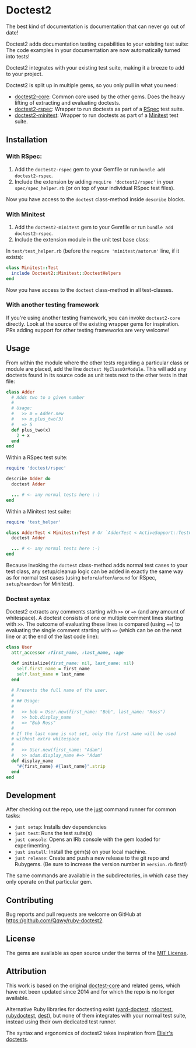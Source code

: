# Doctest2

The best kind of documentation is documentation that can never go out of date!

Doctest2 adds documentation testing capabilities to your existing test suite:
The code examples in your documentation are now automatically turned into tests!

Doctest2 integrates with your existing test suite, making it a breeze to add to your project.

Doctest2 is split up in multiple gems, so you only pull in what you need:
- [doctest2-core](): Common core used by the other gems. Does the heavy lifting of extracting and evaluating doctests.
- [doctest2-rspec](): Wrapper to run doctests as part of a [RSpec]() test suite.
- [doctest2-minitest](): Wrapper to run doctests as part of a [Minitest]() test suite.

## Installation

### With RSpec:
1. Add the `doctest2-rspec` gem to your Gemfile or run `bundle add doctest2-rspec`.
2. Include the extension by adding `require 'doctest2/rspec'` in your `spec/spec_helper.rb` (or on top of your individual RSpec test files).

Now you have access to the `doctest` class-method inside `describe` blocks.


### With Minitest
1. Add the `doctest2-minitest` gem to your Gemfile or run `bundle add doctest2-rspec`.
2. Include the extension module in the unit test base class:

In `test/test_helper.rb` (before the `require 'minitest/autorun'` line, if it exists):

```ruby
class Minitest::Test
  include Doctest2::Minitest::DoctestHelpers
end
```

Now you have access to the `doctest` class-method in all test-classes.

### With another testing framework
If you're using another testing framework, you can invoke `doctest2-core` directly. Look at the source of the existing wrapper gems for inspiration. PRs adding support for other testing frameworks are very welcome!

## Usage

From within the module where the other tests regarding a particular class or module are placed, add the line `doctest MyClassOrModule`. This will add any doctests found in its source code as unit tests next to the other tests in that file:

```ruby
class Adder
  # Adds two to a given number
  #
  # Usage:
  #   >> m = Adder.new
  #   >> m.plus_two(3)
  #   => 5
  def plus_two(x)
    2 + x
  end
end
```

Within a RSpec test suite:
```ruby
require 'doctest/rspec'

describe Adder do
  doctest Adder

  ... # <- any normal tests here :-)
end
```

Within a Minitest test suite:
```ruby
require 'test_helper'

class AdderTest < Minitest::Test # Or `AdderTest < ActiveSupport::TestCase` in a Rails project
  doctest Adder

  ... # <- any normal tests here :-)
end
```

Because invoking the `doctest` class-method adds normal test cases to your test class,
any setup/cleanup logic can be added in exactly the same way as for normal test cases (using `before`/`after`/`around` for RSpec, `setup`/`teardown` for Minitest).

### Doctest syntax

Doctest2 extracts any comments starting with `>>` or `=>` (and any amount of whitespace).
A doctest consists of one or multiple comment lines starting with `>>`.
The outcome of evaluating these lines is compared (using `==`) to evaluating the single comment starting with `=>` (which can be on the next line or at the end of the last code line):

```ruby
class User
  attr_accessor :first_name, :last_name, :age

  def initialize(first_name: nil, last_name: nil)
    self.first_name = first_name
    self.last_name = last_name
  end

  # Presents the full name of the user.
  #
  # ## Usage:
  #
  #   >> bob = User.new(first_name: "Bob", last_name: "Ross")
  #   >> bob.display_name
  #   => "Bob Ross"
  #
  # If the last name is not set, only the first name will be used
  # without extra whitespace
  #
  #   >> User.new(first_name: "Adam")
  #   >> adam.display_name #=> "Adam"
  def display_name
    "#{first_name} #{last_name}".strip
  end
end
```

## Development

After checking out the repo, use the [just](https://github.com/casey/just) command runner for common tasks:

- `just setup`: Installs dev dependencies
- `just test`: Runs the test suite(s)
- `just console`: Opens an IRb console with the gem loaded for experimenting.
- `just install`: Install the gem(s) on your local machine.
- `just release`: Create and push a new release to the git repo and Rubygems. (Be sure to increase the version number in `version.rb` first!)

The same commands are available in the subdirectories, in which case they only operate on that particular gem.

## Contributing

Bug reports and pull requests are welcome on GitHub at https://github.com/Qqwy/ruby-doctest2.

## License

The gems are available as open source under the terms of the [MIT License](https://opensource.org/licenses/MIT).

## Attribution

This work is based on the original [doctest-core](https://rubygems.org/gems/doctest-core) and related gems, which have not been updated since 2014 and for which the repo is no longer available.

Alternative Ruby libraries for doctesting exist ([yard-doctest](https://rubygems.org/gems/yard-doctest), [rdoctest](https://rubygems.org/gems/rdoctest), [rubydoctest](https://rubygems.org/gems/rubydoctest), [dest](https://github.com/Reizar/Dest)), but none of them integrates with your normal test suite, instead using their own dedicated test runner.

The syntax and ergonomics of doctest2 takes inspiration from [Elixir's doctests](https://hexdocs.pm/ex_unit/1.12/ExUnit.DocTest.html).
